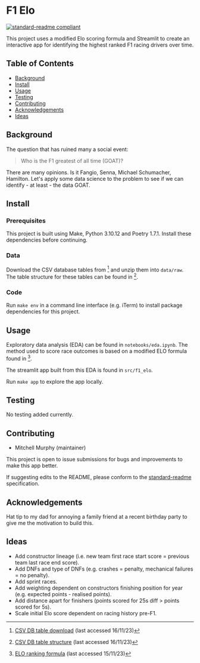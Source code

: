 # F1 Elo

[![standard-readme compliant](https://img.shields.io/badge/readme%20style-standard-brightgreen.svg?style=flat-square)](https://github.com/RichardLitt/standard-readme)

This project uses a modified Elo scoring formula and Streamlit to create an interactive app for identifying the highest ranked F1 racing drivers over time.

## Table of Contents

- [Background](#background)
- [Install](#install)
- [Usage](#usage)
- [Testing](#testing)
- [Contributing](#contributing)
- [Acknowledgements](#acknowledgements)
- [Ideas](#ideas)

## Background

The question that has ruined many a social event: 

> Who is the F1 greatest of all time (GOAT)?  

There are many opinions. Is it Fangio, Senna, Michael Schumacher, Hamilton. Let's apply some data science to the problem to see if we can identify - at least - the data GOAT.

## Install

### Prerequisites

This project is built using Make, Python 3.10.12 and Poetry 1.7.1. Install these dependencies before continuing.

### Data 

Download the CSV database tables from [^1] and unzip them into `data/raw`. The table structure for these tables can be found in [^2].

### Code

Run `make env` in a command line interface (e.g. iTerm) to install package dependencies for this project.

## Usage

Exploratory data analysis (EDA) can be found in `notebooks/eda.ipynb`. The method used to score race outcomes is based on a modified ELO formula found in [^3].

The streamlit app built from this EDA is found in `src/f1_elo`.

Run `make app` to explore the app locally.

## Testing

No testing added currently. 

## Contributing

- Mitchell Murphy (maintainer)

This project is open to issue submissions for bugs and improvements to make this app better.

If suggesting edits to the README, please conform to the [standard-readme](https://github.com/RichardLitt/standard-readme) specification.

## Acknowledgements

Hat tip to my dad for annoying a family friend at a recent birthday party to give me the motivation to build this.

## Ideas

- Add constructor lineage (i.e. new team first race start score = previous team last race end score).
- Add DNFs and type of DNFs (e.g. crashes = penalty, mechanical failures = no penalty).
- Add sprint races.
- Add weighting dependent on constructors finishing position for year (e.g. expected points - realised points).
- Add distance apart for finishers (points scored for 25s diff > points scored for 5s).
- Scale initial Elo score dependent on racing history pre-F1.

[^1]: [CSV DB table download](https://ergast.com/mrd/db/#csv) (last accessed 16/11/23)
[^2]: [CSV DB table structure](https://ergast.com/docs/f1db_user_guide.txt) (last accessed 16/11/23)
[^3]: [ELO ranking formula](https://stanislav-stankovic.medium.com/elo-rating-system-6196cc59941e) (last accessed 15/11/23)